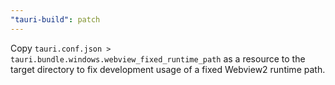```yaml
---
"tauri-build": patch
---
```


Copy `tauri.conf.json > tauri.bundle.windows.webview_fixed_runtime_path` as a resource to the target directory to fix development usage of a fixed Webview2 runtime path.
